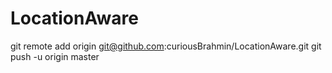 # LocationAware

git remote add origin git@github.com:curiousBrahmin/LocationAware.git
git push -u origin master
